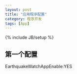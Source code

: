 ```yaml
---
layout: post
title: "应用程序配置"
category: 程序开发
tags: [App]
---
```

{% include JB/setup %}

## 第一个配置
EarthquakeWatchAppEnable:YES
